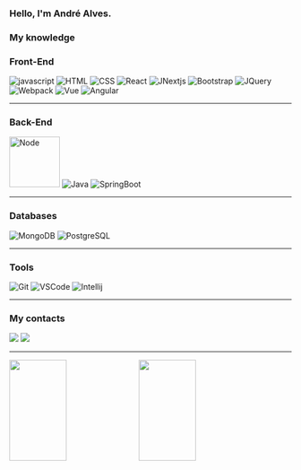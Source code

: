### Hello, I'm André Alves.

### My knowledge

### Front-End

<div>
  <img alt="javascript" src="https://img.shields.io/badge/JavaScript-323330?style=for-the-badge&logo=javascript&logoColor=F7DF1E"/>
  <img alt="HTML" src="https://img.shields.io/badge/HTML5-E34F26?style=for-the-badge&logo=html5&logoColor=white"/>
  <img alt="CSS" src="https://img.shields.io/badge/CSS3-1572B6?style=for-the-badge&logo=css3&logoColor=white"/>
  <img alt="React" src="https://img.shields.io/badge/React-20232A?style=for-the-badge&logo=react&logoColor=61DAFB"/>
  <img alt="JNextjs" src="https://img.shields.io/badge/next.js-000000?style=for-the-badge&logo=nextdotjs&logoColor=white"/>
  <img alt="Bootstrap" src="https://img.shields.io/badge/Bootstrap-563D7C?style=for-the-badge&logo=bootstrap&logoColor=white"/>
  <img alt="JQuery" src="https://img.shields.io/badge/jQuery-0769AD?style=for-the-badge&logo=jquery&logoColor=white"/>
  <img alt="Webpack" src="https://img.shields.io/badge/Webpack-8DD6F9?style=for-the-badge&logo=Webpack&logoColor=white"/>
  <img alt="Vue" src="https://img.shields.io/badge/Vue.js-35495E?style=for-the-badge&logo=vue.js&logoColor=4FC08D"/>
  <img alt="Angular" src="https://img.shields.io/badge/Angular-DD0031?style=for-the-badge&logo=angular&logoColor=white"/>
<br>
<hr>
  
### Back-End
  
<img alt="Node" src="https://img.shields.io/badge/-Nodejs-black?style=flat-square&logo=Node.js" width="90px"/>
<img alt="Java" src="https://img.shields.io/badge/Java-ED8B00?style=for-the-badge&logo=java&logoColor=white"/>
<img alt="SpringBoot" src="https://img.shields.io/badge/Spring_Boot-F2F4F9?style=for-the-badge&logo=spring-boot"/>

<br>
<hr>
 
### Databases
  
<img alt="MongoDB" src="https://img.shields.io/badge/MongoDB-4EA94B?style=for-the-badge&logo=mongodb&logoColor=white"/>
<img alt="PostgreSQL" src="https://img.shields.io/badge/PostgreSQL-316192?style=for-the-badge&logo=postgresql&logoColor=white"/>

<hr>

### Tools
  
<img alt="Git" src="https://img.shields.io/badge/git%20-%23F05556.svg?&style=for-the-badge&logo=git&logoColor=white"/>
<img alt="VSCode" src="https://img.shields.io/badge/Visual_Studio_Code-0078D4?style=for-the-badge&logo=visual%20studio%20code&logoColor=white"/>
<img alt="Intellij" src="https://img.shields.io/badge/IntelliJ_IDEA-000000.svg?style=for-the-badge&logo=intellij-idea&logoColor=white"/>

<hr>

### My contacts
  
<div>
<a href="https://www.linkedin.com/in/andré-alves-b48073238/" target="_blank"><img src="https://img.shields.io/badge/-LinkedIn-%230077B5?style=for-the-badge&logo=linkedin&logoColor=white"></a>
<a href = "mailto:alvezandreluiz@gmail.com"><img src="https://img.shields.io/badge/Gmail-D14836?style=for-the-badge&logo=gmail&logoColor=white"></a>
<!-- <a href="https://discord.gg/" target="_blank"><img src="https://img.shields.io/badge/Discord-7289DA?style=for-the-badge&logo=discord&logoColor=white"></a>
-->
<!-- ![Snake animation](https://https://github.com/alvezandreluiz/blob/output/github-contribution-grid-snake.svg)
-->
</div>  
  
</div>
<hr>
<div style="display: inline_block">
<img width="45%" height="180em" src="https://github-readme-stats.vercel.app/api?username=alvezandreluiz&show_icons=true&title_color=ffffff&icon_color=bb2acf&text_color=daf7dc&bg_color=151515&count_private=true"/>
<img width="45%" height="180em" src="https://github-readme-stats.vercel.app/api/top-langs/?username=alvezandreluiz&layout=compact&langs_count=7&theme=dark"/>
</div>
